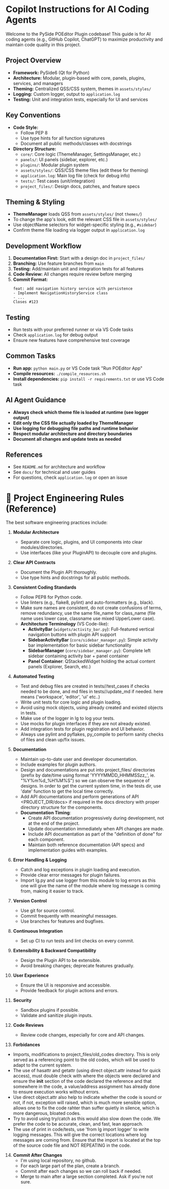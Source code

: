# Copilot Instructions for AI Coding Agents

Welcome to the PySide POEditor Plugin codebase! This guide is for AI coding agents (e.g., GitHub Copilot, ChatGPT) to maximize productivity and maintain code quality in this project.

## Project Overview
- **Framework:** PySide6 (Qt for Python)
- **Architecture:** Modular, plugin-based with core, panels, plugins, services, and managers
- **Theming:** Centralized QSS/CSS system, themes in `assets/styles/`
- **Logging:** Custom logger, output to `application.log`
- **Testing:** Unit and integration tests, especially for UI and services

## Key Conventions
- **Code Style:**
  - Follow PEP 8
  - Use type hints for all function signatures
  - Document all public methods/classes with docstrings
- **Directory Structure:**
  - `core/`: Core logic (ThemeManager, SettingsManager, etc.)
  - `panels/`: UI panels (sidebar, explorer, etc.)
  - `plugins/`: Modular plugin system
  - `assets/styles/`: QSS/CSS theme files (edit these for theming)
  - `application.log`: Main log file (check for debug info)
  - `tests/`: Test cases (unit/integration)
  - `project_files/`: Design docs, patches, and feature specs

## Theming & Styling
- **ThemeManager** loads QSS from `assets/styles/` (not `themes/`)
- To change the app's look, edit the relevant CSS file in `assets/styles/`
- Use objectName selectors for widget-specific styling (e.g., `#sidebar`)
- Confirm theme file loading via logger output in `application.log`

## Development Workflow
1. **Documentation First:** Start with a design doc in `project_files/`
2. **Branching:** Use feature branches from `main`
3. **Testing:** Add/maintain unit and integration tests for all features
4. **Code Review:** All changes require review before merging
5. **Commit Format:**
   ```
   feat: add navigation history service with persistence
   - Implement NavigationHistoryService class
   - ...
   Closes #123
   ```

## Testing
- Run tests with your preferred runner or via VS Code tasks
- Check `application.log` for debug output
- Ensure new features have comprehensive test coverage

## Common Tasks
- **Run app:** `python main.py` or VS Code task "Run POEditor App"
- **Compile resources:** `./compile_resources.sh`
- **Install dependencies:** `pip install -r requirements.txt` or use VS Code task

## AI Agent Guidance
- **Always check which theme file is loaded at runtime (see logger output)**
- **Edit only the CSS file actually loaded by ThemeManager**
- **Use logging for debugging file paths and runtime behavior**
- **Respect modular architecture and directory boundaries**
- **Document all changes and update tests as needed**

## References
- See `README.md` for architecture and workflow
- See `docs/` for technical and user guides
- For questions, check `application.log` or open an issue

# 📝 Project Engineering Rules (Reference)

The best software engineering practices include:

1. **Modular Architecture**  
   - Separate core logic, plugins, and UI components into clear modules/directories.
   - Use interfaces (like your PluginAPI) to decouple core and plugins.

2. **Clear API Contracts**  
   - Document the Plugin API thoroughly.
   - Use type hints and docstrings for all public methods.

3. **Consistent Coding Standards**  
   - Follow PEP8 for Python code.
   - Use linters (e.g., flake8, pylint) and auto-formatters (e.g., black).
   - Make sure names are consistent, do not create confusions of terms, remove redundancy, use the same file_name for class_name (file name uses lower case, classname use mixed UpperLower case).
   - **Architecture Terminology** (VS Code-like):
     * **ActivityBar** (`widgets/activity_bar.py`): Full-featured vertical navigation buttons with plugin API support
     * **SidebarActivityBar** (`core/sidebar_manager.py`): Simple activity bar implementation for basic sidebar functionality
     * **SidebarManager** (`core/sidebar_manager.py`): Complete left sidebar containing activity bar + panel container
     * **Panel Container**: QStackedWidget holding the actual content panels (Explorer, Search, etc.)

4. **Automated Testing**  
   - Test and debug files are created in tests/<component>/test_cases if checks needed to be done, and md files in tests/<component>/update_md if needed. <component> here means ('workspace', 'editor', 'ui' etc..)
   - Write unit tests for core logic and plugin loading.
   - Avoid using mock objects, using already created and existed objects in tests.
   - Make use of the logger in lg to log your tests.
   - Use mocks for plugin interfaces if they are not already existed.
   - Add integration tests for plugin registration and UI behavior.
   - Always use pylint and pyflakes, py_compile to perform sanity checks of files and clean up/fix issues.

5. **Documentation**  
   - Maintain up-to-date user and developer documentation.
   - Include examples for plugin authors.
   - Design and documentations are put into project_files/<component> directories (prefix by date/time using format 'YYYYMMDD_HHMMSSzz_', ie. "%Y%m%d_%H%M%S") so we can observe the sequence of designs. In order to get the current system time, in the tests dir, use 'date' function to get the local time correctly.
   - Add API documentations and perform generations of API <PROJECT_DIR/docs> if required in the docs directory with proper directory structure for the components.
   - **Documentation Timing**:
     * Create API documentation progressively during development, not at the end of the project.
     * Update documentation immediately when API changes are made.
     * Include API documentation as part of the "definition of done" for each component.
     * Maintain both reference documentation (API specs) and implementation guides with examples.

6. **Error Handling & Logging**  
   - Catch and log exceptions in plugin loading and execution.
   - Provide clear error messages for plugin failures.
   - Import lg.py and use logger from this module to log errors as this one will give the name of the module where log message is coming from, making it easier to track.

7. **Version Control**  
   - Use git for source control.
   - Commit frequently with meaningful messages.
   - Use branches for features and bugfixes.

8. **Continuous Integration**  
   - Set up CI to run tests and lint checks on every commit.

9. **Extensibility & Backward Compatibility**  
   - Design the Plugin API to be extensible.
   - Avoid breaking changes; deprecate features gradually.

10. **User Experience**  
    - Ensure the UI is responsive and accessible.
    - Provide feedback for plugin actions and errors.

11. **Security**  
    - Sandbox plugins if possible.
    - Validate and sanitize plugin inputs.

12. **Code Reviews**  
    - Review code changes, especially for core and API changes.

13. **Forbidances**
   - Imports, modifications to project_files/old_codes directory. This is only served as a referencing point to the old codes, which will be used to adapt to the current system.
   - The use of hasattr and getattr (using direct object.attr instead for quick access), must double check with where the objects were declared and ensure the __init__ section of the code declared the reference and that somewhere in the code, a value/address assignment has already done to ensure execution works without errors. 
   - Use direct object.attr also help to indicate whether the code is sound or not, if not, exception will raised, which is much more sensible option, allows one to fix the code rahter than suffer quietly in silence, which is more dangerous, bloated codes.
   - Try to avoid using try/catch as this would also slow down the code. We prefer the code to be accurate, clean, and fast, lean approach.
   - The use of print in code/tests, use 'from lg import logger' to write logging messages. This will give the correct locations where log messages are coming from. Ensure that the import is located at the top of the source code file and NOT REPEATING in the code.


14. **Commit After Changes**
    - I'm using local repository, no github.
    - For each large part of the plan, create a branch.    
    - Commit after each changes so we can roll back if needed.
    - Merge to main after a large section completed. Ask if you're not sure.

